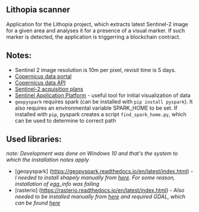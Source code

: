 ## Lithopia scanner

Application for the Lithopia project, which extracts latest Sentinel-2 image for a given area and analyses it for a presence of a visual marker. If such marker is detected, the application is triggerring a blockchain contract.

## Notes:
- Sentinel 2 image resolution is 10m per pixel, revisit time is 5 days.
- [Copernicus data portal](https://scihub.copernicus.eu/dhus/#/home)
- [Copernicus data API](https://scihub.copernicus.eu/userguide/APIsOverview)
- [Sentinel-2 acquisition plans](https://sentinel.esa.int/web/sentinel/missions/sentinel-2/acquisition-plans)
- [Sentinel Application Platform](http://step.esa.int/main/toolboxes/snap/) - useful tool for initial visualization of data
- `geopyspark` requires spark (can be installed with `pip install pyspark`). It also requires an environmental variable SPARK\_HOME to be set. If installed with `pip`, pyspark creates a script `find_spark_home.py`, which can be used to determine to correct path

## Used libraries:

*note: Development was done on Windows 10 and that's the system to which the installation notes apply*

- [geopyspark] (https://geopyspark.readthedocs.io/en/latest/index.html) - *I needed to install shapely manually from [here](https://www.lfd.uci.edu/~gohlke/pythonlibs/#shapely). For some reason, installation of egg\_info was failing*
- [rasterio] (https://rasterio.readthedocs.io/en/latest/index.html) - *Also needed to be installed manually from [here](https://www.lfd.uci.edu/~gohlke/pythonlibs/#rasterio) and required GDAL, which can be found [here](https://www.lfd.uci.edu/~gohlke/pythonlibs/#gdal)*
